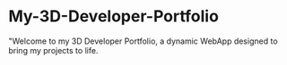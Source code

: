 # My-3D-Developer-Portfolio
"Welcome to my 3D Developer Portfolio, a dynamic WebApp designed to bring my projects to life. 

